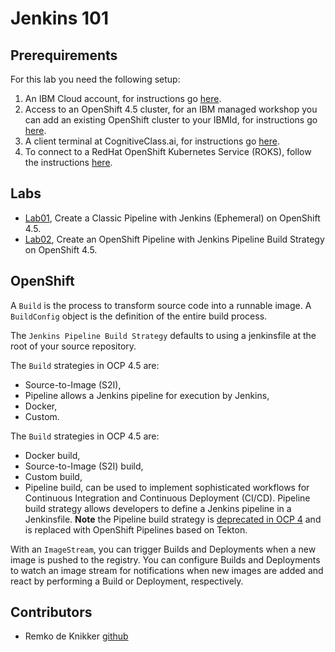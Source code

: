 # Jenkins 101

## Prerequirements

For this lab you need the following setup:

1. An IBM Cloud account, for instructions go [here](https://ibm.github.io/workshop-setup/NEWACCOUNT/).
1. Access to an OpenShift 4.5 cluster, for an IBM managed workshop you can add an existing OpenShift cluster to your IBMId, for instructions go [here](https://ibm.github.io/workshop-setup/GRANTCLUSTER/).
1. A client terminal at CognitiveClass.ai, for instructions go [here](https://ibm.github.io/workshop-setup/COGNITIVECLASS/).
1. To connect to a RedHat OpenShift Kubernetes Service (ROKS), follow the instructions [here](https://ibm.github.io/workshop-setup/ROKS/).

## Labs

* [Lab01](lab-01/README.md), Create a Classic Pipeline with Jenkins (Ephemeral) on OpenShift 4.5.
* [Lab02](lab-02/README.md), Create an OpenShift Pipeline with Jenkins Pipeline Build Strategy on OpenShift 4.5.

## OpenShift

A `Build` is the process to transform source code into a runnable image. A `BuildConfig` object is the definition of the entire build process.

The `Jenkins Pipeline Build Strategy` defaults to using a jenkinsfile at the root of your source repository.

The `Build` strategies in OCP 4.5 are:

* Source-to-Image (S2I),
* Pipeline allows a Jenkins pipeline for execution by Jenkins,
* Docker,
* Custom.

The `Build` strategies in OCP 4.5 are:

* Docker build,
* Source-to-Image (S2I) build,
* Custom build,
* Pipeline build, can be used to implement sophisticated workflows for Continuous Integration and Continuous Deployment (CI/CD). Pipeline build strategy allows developers to define a Jenkins pipeline in a Jenkinsfile. **Note** the Pipeline build strategy is [deprecated in OCP 4](https://docs.openshift.com/container-platform/4.5/builds/build-strategies.html#builds-strategy-pipeline-providing-jenkinsfile_build-strategies) and is replaced with OpenShift Pipelines based on Tekton.

With an `ImageStream`, you can trigger Builds and Deployments when a new image is pushed to the registry. You can configure Builds and Deployments to watch an image stream for notifications when new images are added and react by performing a Build or Deployment, respectively.

## Contributors

* Remko de Knikker [github](https://github.com/remkohdev)
